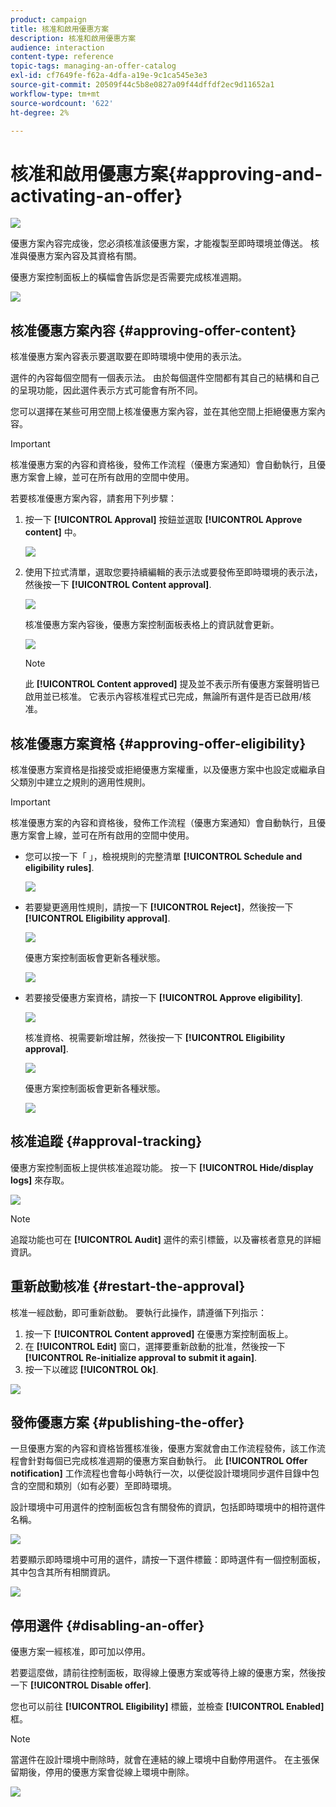 ```yaml
---
product: campaign
title: 核准和啟用優惠方案
description: 核准和啟用優惠方案
audience: interaction
content-type: reference
topic-tags: managing-an-offer-catalog
exl-id: cf7649fe-f62a-4dfa-a19e-9c1ca545e3e3
source-git-commit: 20509f44c5b8e0827a09f44dffdf2ec9d11652a1
workflow-type: tm+mt
source-wordcount: '622'
ht-degree: 2%

---
```


# 核准和啟用優惠方案{#approving-and-activating-an-offer}

![](../../assets/v7-only.svg)

優惠方案內容完成後，您必須核准該優惠方案，才能複製至即時環境並傳送。 核准與優惠方案內容及其資格有關。

優惠方案控制面板上的橫幅會告訴您是否需要完成核准週期。

![](assets/offer_validate_001.png)

## 核准優惠方案內容 {#approving-offer-content}

核准優惠方案內容表示要選取要在即時環境中使用的表示法。

選件的內容每個空間有一個表示法。 由於每個選件空間都有其自己的結構和自己的呈現功能，因此選件表示方式可能會有所不同。

您可以選擇在某些可用空間上核准優惠方案內容，並在其他空間上拒絕優惠方案內容。

>[!IMPORTANT]
>
>核准優惠方案的內容和資格後，發佈工作流程（優惠方案通知）會自動執行，且優惠方案會上線，並可在所有啟用的空間中使用。

若要核准優惠方案內容，請套用下列步驟：

1. 按一下 **[!UICONTROL Approval]** 按鈕並選取 **[!UICONTROL Approve content]** 中。

   ![](assets/offer_validate_002.png)

1. 使用下拉式清單，選取您要持續編輯的表示法或要發佈至即時環境的表示法，然後按一下 **[!UICONTROL Content approval]**.

   ![](assets/offer_validate_003.png)

   核准優惠方案內容後，優惠方案控制面板表格上的資訊就會更新。

   ![](assets/offer_validate_004.png)

   >[!NOTE]
   >
   >此 **[!UICONTROL Content approved]** 提及並不表示所有優惠方案聲明皆已啟用並已核准。 它表示內容核准程式已完成，無論所有選件是否已啟用/核准。

## 核准優惠方案資格 {#approving-offer-eligibility}

核准優惠方案資格是指接受或拒絕優惠方案權重，以及優惠方案中也設定或繼承自父類別中建立之規則的適用性規則。

>[!IMPORTANT]
>
>核准優惠方案的內容和資格後，發佈工作流程（優惠方案通知）會自動執行，且優惠方案會上線，並可在所有啟用的空間中使用。

* 您可以按一下「 」，檢視規則的完整清單 **[!UICONTROL Schedule and eligibility rules]**.

   ![](assets/offer_validate_005.png)

* 若要變更適用性規則，請按一下 **[!UICONTROL Reject]**，然後按一下 **[!UICONTROL Eligibility approval]**.

   ![](assets/offer_validate_007.png)

   優惠方案控制面板會更新各種狀態。

   ![](assets/offer_validate_006.png)

* 若要接受優惠方案資格，請按一下 **[!UICONTROL Approve eligibility]**.

   ![](assets/offer_validate_008.png)

   核准資格、視需要新增註解，然後按一下 **[!UICONTROL Eligibility approval]**.

   ![](assets/offer_validate_009.png)

   優惠方案控制面板會更新各種狀態。

   ![](assets/offer_validate_010.png)

## 核准追蹤 {#approval-tracking}

優惠方案控制面板上提供核准追蹤功能。 按一下 **[!UICONTROL Hide/display logs]** 來存取。

![](assets/offer_validate_012.png)

>[!NOTE]
>
>追蹤功能也可在 **[!UICONTROL Audit]** 選件的索引標籤，以及審核者意見的詳細資訊。

## 重新啟動核准 {#restart-the-approval}

核准一經啟動，即可重新啟動。 要執行此操作，請遵循下列指示：

1. 按一下 **[!UICONTROL Content approved]** 在優惠方案控制面板上。
1. 在 **[!UICONTROL Edit]** 窗口，選擇要重新啟動的批准，然後按一下 **[!UICONTROL Re-initialize approval to submit it again]**.
1. 按一下以確認 **[!UICONTROL Ok]**.

![](assets/offer_validate_013.png)

## 發佈優惠方案 {#publishing-the-offer}

一旦優惠方案的內容和資格皆獲核准後，優惠方案就會由工作流程發佈，該工作流程會針對每個已完成核准週期的優惠方案自動執行。 此 **[!UICONTROL Offer notification]** 工作流程也會每小時執行一次，以便從設計環境同步選件目錄中包含的空間和類別（如有必要）至即時環境。

設計環境中可用選件的控制面板包含有關發佈的資訊，包括即時環境中的相符選件名稱。

![](assets/offer_golive_001.png)

若要顯示即時環境中可用的選件，請按一下選件標籤：即時選件有一個控制面板，其中包含其所有相關資訊。

![](assets/offer_golive_002.png)

## 停用選件 {#disabling-an-offer}

優惠方案一經核准，即可加以停用。

若要這麼做，請前往控制面板，取得線上優惠方案或等待上線的優惠方案，然後按一下 **[!UICONTROL Disable offer]**.

您也可以前往 **[!UICONTROL Eligibility]** 標籤，並檢查 **[!UICONTROL Enabled]** 框。

>[!NOTE]
>
>當選件在設計環境中刪除時，就會在連結的線上環境中自動停用選件。 在主張保留期後，停用的優惠方案會從線上環境中刪除。

![](assets/offer_preview_deactivate.png)
